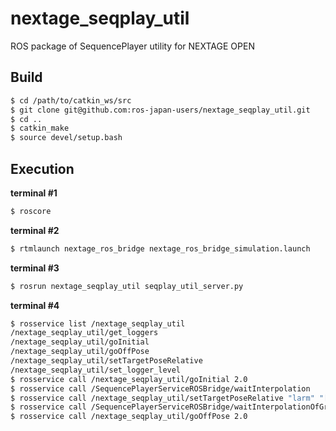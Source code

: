 nextage_seqplay_util
========================

ROS package of SequencePlayer utility for NEXTAGE OPEN

Build
-----

~~~ sh
$ cd /path/to/catkin_ws/src
$ git clone git@github.com:ros-japan-users/nextage_seqplay_util.git
$ cd ..
$ catkin_make
$ source devel/setup.bash
~~~


Execution
---------
**terminal #1**
~~~sh
$ roscore
~~~

**terminal #2**
~~~sh
$ rtmlaunch nextage_ros_bridge nextage_ros_bridge_simulation.launch
~~~

**terminal #3**
~~~sh
$ rosrun nextage_seqplay_util seqplay_util_server.py
~~~

**terminal #4**
~~~sh
$ rosservice list /nextage_seqplay_util
/nextage_seqplay_util/get_loggers
/nextage_seqplay_util/goInitial
/nextage_seqplay_util/goOffPose
/nextage_seqplay_util/setTargetPoseRelative
/nextage_seqplay_util/set_logger_level
$ rosservice call /nextage_seqplay_util/goInitial 2.0
$ rosservice call /SequencePlayerServiceROSBridge/waitInterpolation
$ rosservice call /nextage_seqplay_util/setTargetPoseRelative "larm" "[0, 0, 0.1]" "[0, 0, 0]" 2.0
$ rosservice call /SequencePlayerServiceROSBridge/waitInterpolationOfGroup "larm"
$ rosservice call /nextage_seqplay_util/goOffPose 2.0
~~~
